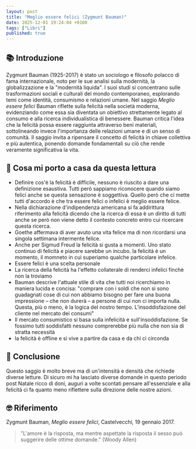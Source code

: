 ```yaml
---
layout: post
title: "Meglio essere felici (Zygmunt Bauman)"
date: 2025-12-01 19:24:04 +0100
tags: ["Libri"]
published: true
---
```


## 📚 Introduzione

Zygmunt Bauman (1925-2017) è stato un sociologo e filosofo polacco di fama internazionale, noto per le sue analisi sulla modernità, la globalizzazione e la "modernità liquida". I suoi studi si concentrano sulle trasformazioni sociali e culturali del mondo contemporaneo, esplorando temi come identità, consumismo e relazioni umane.
Nel saggio _Meglio essere felici_ Bauman riflette sulla felicità nella società moderna, evidenziando come essa sia diventata un obiettivo strettamente legato al consumo e alla ricerca individualistica di benessere. Bauman critica l'idea che la felicità possa essere raggiunta attraverso beni materiali, sottolineando invece l'importanza delle relazioni umane e di un senso di comunità. Il saggio invita a ripensare il concetto di felicità in chiave collettiva e più autentica, ponendo domande fondamentali su ciò che rende veramente significativa la vita.

## 🚀 Cosa mi porto a casa da questa lettura

- Definire cos'è la felicità è difficile, nessuno è riuscito a dare una definizione esaustiva. Tutti però sappiamo riconocere quando siamo felici anche se questa sensazione è soggettiva. Quello però che ci mette tutti d'accordo è che tra essere felici o infelici è meglio essere felice.
- Nella dichiarazione d'indipendenza americana si fa addirittura riferimento alla felicità dicendo che la ricerca di essa è un diritto di tutti anche se però non viene detto il contesto concreto entro cui ricercare questa ricerca.
- Goethe affermava di aver avuto una vita felice ma di non ricordarsi una singola settimana intermente felice.
- Anche per Sigmud Freud la felicità si gusta a momenti. Uno stato continuo di felicità e piacere sarebbe un incubo. la felicità è un momento, il momneto in cui superiamo qualche particolare infelice.
- Essere felici è una scelta personale
- La ricerca della felicità ha l'effetto collaterale di renderci infelici finchè non la troviamo
- Bauman descrive l'attuale stile di vita che tutti noi ricerchiamo in maniera lucida e concisa: "comprare con i soldi che non si sono guadagnati cose di cui non abbiamo bisogno per fare una buona impressione – che non durerà – a persone di cui non ci importa nulla. Questa, più o meno, è la logica del nostro tempo. L’insoddisfazione del cliente nel mercato dei consumi"
- Il mercato consumistico si basa sulla infelicità e sull'insoddisfazione. Se fossimo tutti soddisfatti nessuno comprerebbe più nulla che non sia di stratta necessità
- la felicità è offline e si vive a partire da casa e da chi ci circonda

## 🍷 Conclusione

Questo saggio è molto breve ma di un'intensità e densità che richiede diverse letture. Di sicuro mi ha lasciato diverse domande in questo periodo post Natale ricco di doni, auguri a volte scontati pensare all'essenziale e alla felicità ci fa quanto meno riflettere sulla direzione delle nostre azioni. 

## 🤓 Riferimento

Zygmunt Bauman, _Meglio essere felici_, Castelvecchi, 19 gennaio 2017.

> "L'amore è la risposta, ma mentre aspettate la risposta il sesso può suggerire delle ottime domande." (Woody Allen)
